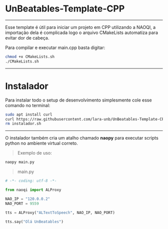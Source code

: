 # UnBeatables-Template-CPP

---

Esse template é útil para iniciar um projeto em CPP utilizando a NAOQI, a importação dela é complicada logo o arquivo CMakeLists automatiza para evitar dor de cabeça.

Para compilar e executar main.cpp basta digitar:

```bash
chmod +x CMakeLists.sh
./CMakeLists.sh
```

---

# Instalador

Para instalar todo o setup de desenvolvimento simplesmente cole esse comando no terminal:

```bash
sudo apt install curl
curl https://raw.githubusercontent.com/lara-unb/UnBeatables-Template-CPP/refs/heads/main/instalador.sh | sh
rm instalador.sh 
```

---

O instalador também cria um atalho chamado **naopy** para executar scripts python no ambiente virtual correto.

> Exemplo de uso:

```bash
naopy main.py
```
> main.py

```python
# -*- coding: utf-8 -*-

from naoqi import ALProxy

NAO_IP = "120.0.0.2"
NAO_PORT = 9559

tts = ALProxy("ALTextToSpeech", NAO_IP, NAO_PORT)

tts.say("Olá UnBeatables")
```
